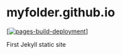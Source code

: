 # myfolder.github.io

[[![pages-build-deployment](https://github.com/carlosabella/myfolder.github.io.git/workflows/CI/badge.svg)](https://github.com/carlosabella/myfolder.github.io.git/actions?query=pages-build-deployment)]

First Jekyll static site
